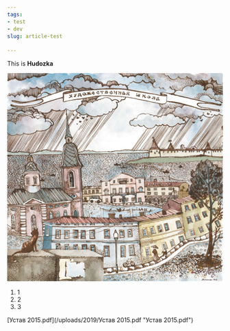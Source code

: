```yaml
---
tags:
- test
- dev
slug: article-test

---
```

This is **Hudozka**

![](/uploads/2019/HudozkaMain2014.jpg)

1. 1
2. 2
3. 3

[Устав 2015.pdf](/uploads/2019/Устав 2015.pdf "Устав 2015.pdf")
